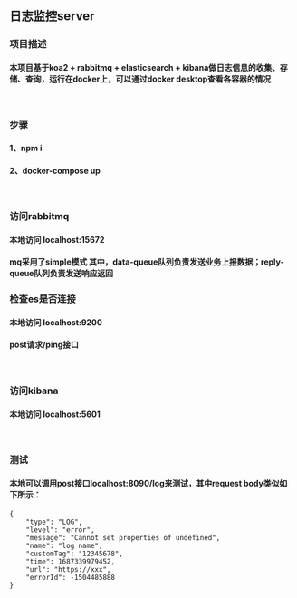 ## 日志监控server
### 项目描述
#### 本项目基于koa2 + rabbitmq + elasticsearch + kibana做日志信息的收集、存储、查询，运行在docker上，可以通过docker desktop查看各容器的情况
<br>

### 步骤
#### 1、npm i
#### 2、docker-compose up
<br>

### 访问rabbitmq
#### 本地访问 localhost:15672
#### mq采用了simple模式 其中，data-queue队列负责发送业务上报数据；reply-queue队列负责发送响应返回

### 检查es是否连接
#### 本地访问 localhost:9200
#### post请求/ping接口
<br>

### 访问kibana
#### 本地访问 localhost:5601
<br>

### 测试
#### 本地可以调用post接口localhost:8090/log来测试，其中request body类似如下所示：
```
{
    "type": "LOG",
    "level": "error",
    "message": "Cannot set properties of undefined",
    "name": "log name",
    "customTag": "12345678",
    "time": 1687339979452,
    "url": "https://xxx",
    "errorId": -1504485888
}
```

